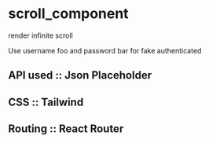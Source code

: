 # scroll_component
render infinite scroll 

Use username foo and password bar for fake authenticated


## API used :: Json Placeholder
## CSS :: Tailwind
## Routing :: React Router
